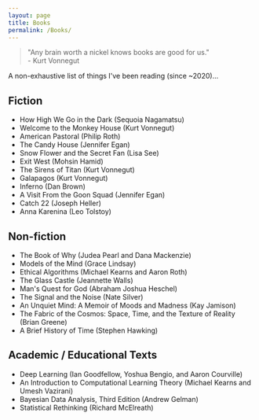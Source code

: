 ```yaml
---
layout: page
title: Books
permalink: /Books/
---
```

> "Any brain worth a nickel knows books are good for us." \
> \- Kurt Vonnegut 

A non-exhaustive list of things I've been reading (since ~2020)...

## Fiction
- How High We Go in the Dark (Sequoia Nagamatsu)
- Welcome to the Monkey House (Kurt Vonnegut)
- American Pastoral (Philip Roth)
- The Candy House (Jennifer Egan)
- Snow Flower and the Secret Fan (Lisa See)
- Exit West (Mohsin Hamid)
- The Sirens of Titan (Kurt Vonnegut)
- Galapagos (Kurt Vonnegut)
- Inferno (Dan Brown)
- A Visit From the Goon Squad (Jennifer Egan)
- Catch 22 (Joseph Heller)
- Anna Karenina (Leo Tolstoy)

## Non-fiction
- The Book of Why (Judea Pearl and Dana Mackenzie)
- Models of the Mind (Grace Lindsay)
- Ethical Algorithms (Michael Kearns and Aaron Roth)
- The Glass Castle (Jeannette Walls)
- Man's Quest for God (Abraham Joshua Heschel)
- The Signal and the Noise (Nate Silver)
- An Unquiet Mind: A Memoir of Moods and Madness (Kay Jamison)
- The Fabric of the Cosmos: Space, Time, and the Texture of Reality (Brian Greene)
- A Brief History of Time (Stephen Hawking)

## Academic / Educational Texts
- Deep Learning (Ian Goodfellow, Yoshua Bengio, and Aaron Courville)
- An Introduction to Computational Learning Theory (Michael Kearns and Umesh Vazirani)
- Bayesian Data Analysis, Third Edition (Andrew Gelman)
- Statistical Rethinking (Richard McElreath)
